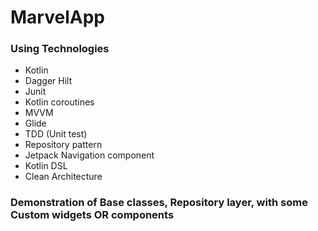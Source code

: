 # MarvelApp

### Using Technologies ###

* Kotlin
* Dagger Hilt
* Junit
* Kotlin coroutines
* MVVM
* Glide
* TDD (Unit test)
* Repository pattern 
* Jetpack Navigation component
* Kotlin DSL
* Clean Architecture 

### Demonstration of Base classes, Repository layer, with some Custom widgets OR components ###
